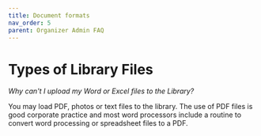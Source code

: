 ```yaml
---
title: Document formats
nav_order: 5
parent: Organizer Admin FAQ
---
```


# Types of Library Files

*Why can't I upload my Word or Excel files to the Library?*

You may load PDF, photos or text files to the library.  The use of PDF files is good corporate practice and most word processors include a routine to convert word processing or spreadsheet files to a PDF. 